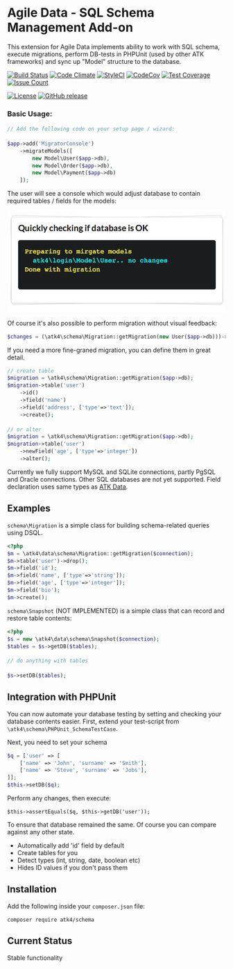 # Agile Data - SQL Schema Management Add-on

This extension for Agile Data implements ability to work with SQL schema, execute migrations, perform DB-tests in PHPUnit (used by other ATK frameworks) and sync up "Model" structure to the database.

[![Build Status](https://travis-ci.org/atk4/schema.png?branch=develop)](https://travis-ci.org/atk4/schema)
[![Code Climate](https://codeclimate.com/github/atk4/schema/badges/gpa.svg)](https://codeclimate.com/github/atk4/schema)
[![StyleCI](https://styleci.io/repos/69662508/shield)](https://styleci.io/repos/69662508)
[![CodeCov](https://codecov.io/gh/atk4/schema/branch/develop/graph/badge.svg)](https://codecov.io/gh/atk4/schema)
[![Test Coverage](https://codeclimate.com/github/atk4/schema/badges/coverage.svg)](https://codeclimate.com/github/atk4/schema/coverage)
[![Issue Count](https://codeclimate.com/github/atk4/schema/badges/issue_count.svg)](https://codeclimate.com/github/atk4/schema)

[![License](https://poser.pugx.org/atk4/schema/license)](https://packagist.org/packages/atk4/schema)
[![GitHub release](https://img.shields.io/github/release/atk4/schema.svg?maxAge=2592000)](CHANGELOG.md)


### Basic Usage:

``` php
// Add the following code on your setup page / wizard:

$app->add('MigratorConsole')
    ->migrateModels([
        new Model\User($app->db), 
        new Model\Order($app->db),
        new Model\Payment($app->db)
    ]);
```

The user will see a console which would adjust database to contain required tables / fields for the models:

![migrator-console](docs/migrator-console.png)

Of course it's also possible to perform migration without visual feedback:

``` php
$changes = (\atk4\schema\Migration::getMigration(new User($app->db)))->migrate();
```

If you need a more fine-graned migration, you can define them in great detail.

``` php
// create table
$migration = \atk4\schema\Migration::getMigration($app->db);
$migration->table('user')
    ->id()
    ->field('name')
    ->field('address', ['type'=>'text']);
    ->create();

// or alter
$migration = \atk4\schema\Migration::getMigration($app->db);
$migration->table('user')
    ->newField('age', ['type'=>'integer'])
    ->alter();
```

Currently we fully support MySQL and SQLite connections, partly PgSQL and Oracle connections. Other SQL databases are not yet supported.
Field declaration uses same types as [ATK Data](https://github.com/atk4/data).

## Examples

`schema\Migration` is a simple class for building schema-related
queries using DSQL.

``` php
<?php
$m = \atk4\data\schema\Migration::getMigration($connection);
$m->table('user')->drop();
$m->field('id');
$m->field('name', ['type'=>'string']);
$m->field('age', ['type'=>'integer']);
$m->field('bio');
$m->create();
```

`schema\Snapshot` (NOT IMPLEMENTED) is a simple class that can record and restore
table contents:

``` php
<?php
$s = new \atk4\data\schema\Snapshot($connection);
$tables = $s->getDB($tables);

// do anything with tables

$s->setDB($tables);
```

## Integration with PHPUnit

You can now automate your database testing by setting and checking your
database contents easier. First, extend your test-script from
`\atk4\schema\PHPUnit_SchemaTestCase`. 

Next, you need to set your schema

``` php
$q = ['user' => [
    ['name' => 'John', 'surname' => 'Smith'],
    ['name' => 'Steve', 'surname' => 'Jobs'],
]];
$this->setDB($q);
```

Perform any changes, then execute:

```
$this->assertEquals($q, $this->getDB('user'));
```

To ensure that database remained the same. Of course you can compare
against any other state. 

- Automatically add 'id' field by default
- Create tables for you
- Detect types (int, string, date, boolean etc)
- Hides ID values if you don't pass them

## Installation

Add the following inside your `composer.json` file:

``` console
composer require atk4/schema
```

## Current Status

Stable functionality

